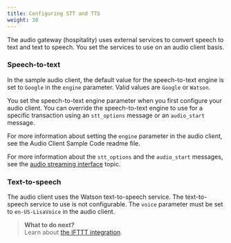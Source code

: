```yaml
---
title: Configuring STT and TTS
weight: 30
---
```

The audio gateway (hospitality) uses external services to convert speech to text and text to speech.  You set the services to use on an audio client basis.  

### Speech-to-text
In the sample audio client, the default value for the speech-to-text engine is set to `Google` in the `engine` parameter. Valid values are `Google` or `Watson`.

You set the speech-to-text engine parameter when you first configure your audio client.  You can override the speech-to-text engine to use for a specific transaction using an `stt_options` message or an `audio_start` message.

For more information about setting the `engine` parameter in the audio client, see the Audio Client Sample Code readme file.

For more information about the `stt_options` and the `audio_start` messages, see the [audio streaming interface]({{site.baseurl}}/audio_single/how_it_works_audio) topic.

### Text-to-speech
The audio client uses the Watson text-to-speech service.  The text-to-speech service to use is not configurable.  The `voice` parameter must be set to `en-US-LisaVoice` in the audio client.

> **What to do next?**<br/>
Learn about [the IFTTT integration]({{site.baseurl}}/ifttt/what-is-ifttt/).
